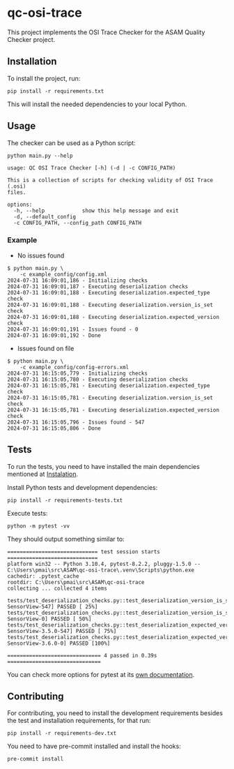 # qc-osi-trace

This project implements the OSI Trace Checker for the ASAM Quality Checker project.

## Installation

To install the project, run:

```
pip install -r requirements.txt
```

This will install the needed dependencies to your local Python.

## Usage

The checker can be used as a Python script:

```
python main.py --help

usage: QC OSI Trace Checker [-h] (-d | -c CONFIG_PATH)

This is a collection of scripts for checking validity of OSI Trace (.osi)
files.

options:
  -h, --help            show this help message and exit
  -d, --default_config
  -c CONFIG_PATH, --config_path CONFIG_PATH

```

### Example

- No issues found

```
$ python main.py \
    -c example_config/config.xml
2024-07-31 16:09:01,186 - Initializing checks
2024-07-31 16:09:01,187 - Executing deserialization checks
2024-07-31 16:09:01,188 - Executing deserialization.expected_type check
2024-07-31 16:09:01,188 - Executing deserialization.version_is_set check
2024-07-31 16:09:01,188 - Executing deserialization.expected_version check
2024-07-31 16:09:01,191 - Issues found - 0
2024-07-31 16:09:01,192 - Done
```

- Issues found on file

```
$ python main.py \
    -c example_config/config-errors.xml
2024-07-31 16:15:05,779 - Initializing checks
2024-07-31 16:15:05,780 - Executing deserialization checks
2024-07-31 16:15:05,781 - Executing deserialization.expected_type check
2024-07-31 16:15:05,781 - Executing deserialization.version_is_set check
2024-07-31 16:15:05,781 - Executing deserialization.expected_version check
2024-07-31 16:15:05,796 - Issues found - 547
2024-07-31 16:15:05,806 - Done
```

## Tests

To run the tests, you need to have installed the main dependencies mentioned
at [Instalation](#installation).

Install Python tests and development dependencies:

```
pip install -r requirements-tests.txt
```

Execute tests:

```
python -m pytest -vv
```

They should output something similar to:

```
============================= test session starts =============================
platform win32 -- Python 3.10.4, pytest-8.2.2, pluggy-1.5.0 -- C:\Users\pmai\src\ASAM\qc-osi-trace\.venv\Scripts\python.exe
cachedir: .pytest_cache
rootdir: C:\Users\pmai\src\ASAM\qc-osi-trace
collecting ... collected 4 items

tests/test_deserialization_checks.py::test_deserialization_version_is_set_examples[invalid-SensorView-547] PASSED [ 25%]
tests/test_deserialization_checks.py::test_deserialization_version_is_set_examples[valid-SensorView-0] PASSED [ 50%]
tests/test_deserialization_checks.py::test_deserialization_expected_version[360-SensorView-3.5.0-547] PASSED [ 75%]
tests/test_deserialization_checks.py::test_deserialization_expected_version[360-SensorView-3.6.0-0] PASSED [100%]

============================== 4 passed in 0.39s ==============================
```

You can check more options for pytest at its [own documentation](https://docs.pytest.org/).

## Contributing

For contributing, you need to install the development requirements besides the
test and installation requirements, for that run:

```
pip install -r requirements-dev.txt
```

You need to have pre-commit installed and install the hooks:

```
pre-commit install
```

